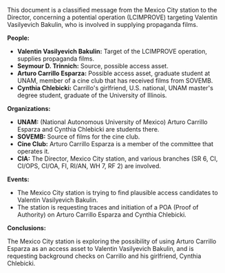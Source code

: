 This document is a classified message from the Mexico City station to the Director, concerning a potential operation (LCIMPROVE) targeting Valentin Vasilyevich Bakulin, who is involved in supplying propaganda films.

**People:**

*   **Valentin Vasilyevich Bakulin:** Target of the LCIMPROVE operation, supplies propaganda films.
*   **Seymour D. Trinnich:** Source, possible access asset.
*   **Arturo Carrillo Esparza:** Possible access asset, graduate student at UNAM, member of a cine club that has received films from SOVEMB.
*   **Cynthia Chlebicki:** Carrillo's girlfriend, U.S. national, UNAM master's degree student, graduate of the University of Illinois.

**Organizations:**

*   **UNAM:** (National Autonomous University of Mexico) Arturo Carrillo Esparza and Cynthia Chlebicki are students there.
*   **SOVEMB:** Source of films for the cine club.
*   **Cine Club:** Arturo Carrillo Esparza is a member of the committee that operates it.
*   **CIA:** The Director, Mexico City station, and various branches (SR 6, CI, CI/OPS, CI/OA, FI, RI/AN, WH 7, RF 2) are involved.

**Events:**

*   The Mexico City station is trying to find plausible access candidates to Valentin Vasilyevich Bakulin.
*   The station is requesting traces and initiation of a POA (Proof of Authority) on Arturo Carrillo Esparza and Cynthia Chlebicki.

**Conclusions:**

The Mexico City station is exploring the possibility of using Arturo Carrillo Esparza as an access asset to Valentin Vasilyevich Bakulin, and is requesting background checks on Carrillo and his girlfriend, Cynthia Chlebicki.
